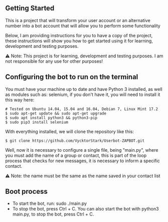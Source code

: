 ## Getting Started

This is a project that will transform your user account or an alternative number into a bot account that will allow you to perform some functionality

Below, I am providing instructions for you to have a copy of the project, these instructions will show you how to get started using it for learning, development and testing purposes.

:warning: Note: This project is for learning, development and testing purposes. I am not responsible for any use for other purposes!

## Configuring the bot to run on the terminal

You must have your machine up to date and have Python 3 installed, as well as modules such as: selenium, if you don't have it, you will need to install it this way here:

```
# Tested on Ubuntu 14.04, 15.04 and 16.04, Debian 7, Linux Mint 17.2
$ sudo apt-get update && sudo apt-get upgrade   
$ sudo apt install python3 && python3-pip
$ sudo pip3 install selenium
```
With everything installed,  we will clone the repository like this:

```
$ git clone https://github.com/VycktorStark/Userbot-ZAPBOT.git

```

Well, now it is necessary to configure a single file, being "main.py", where you must add the name of a group or contact, this is part of the loop process that checks for new messages, it is necessary to inform a specific contact.

:warning: Note: the name must be the same as the name saved in your contact list

## Boot process

- To start the bot, run: sudo ./main.py
- To stop the bot, press Ctrl + C.
You can also start the bot with python3 main.py, to stop the bot, press Ctrl + C.

